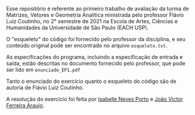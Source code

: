 Esse repositório é referente ao primeiro trabalho de avaliação da turma de Matrizes, Vetores e Geometria Analítica ministrada pelo professor Flávio Luiz Coutinho, no 2° semestre de 2021 na Escola de Artes, Ciências e Humanidades da Universidade de São Paulo (EACH USP).

O "esqueleto" do código foi fornecido pelo professor da disciplina, e seu conteúdo original pode ser encontrado no arquivo `esqueleto.txt`.

As especificações do programa, incluindo a especificação de entrada e saída, estão descritas no documento fornecido pelo professor, que pode ser lido em `enunciado_EP1.pdf`

Tanto o enunciado do exercício quanto o esqueleto do código são de autoria de Flávio Luiz Coutinho.

A resolução do exercício foi feita por [Isabelle Neves Porto](https://github.com/IsabelleNP) e [João Victor Ferreira Araujo](https://github.com/joao-fa).